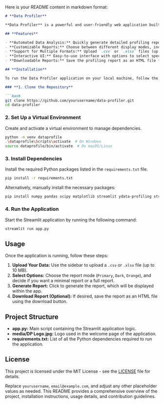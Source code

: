 Here is your README content in markdown format:

```markdown
# **Data Profiler**

**Data Profiler** is a powerful and user-friendly web application built with Streamlit that allows you to analyze and visualize your datasets with ease. Simply upload your data in `.csv` or `.xlsx` format, and generate comprehensive profiling reports that help you detect anomalies, patterns, and trends within your data.

## **Features**

- **Automated Data Analysis:** Quickly generate detailed profiling reports by uploading your dataset.
- **Customizable Reports:** Choose between different display modes, including `Primary`, `Dark`, and `Orange`.
- **Support for Multiple Formats:** Upload `.csv` or `.xlsx` files (up to 10 MB) for analysis.
- **Interactive UI:** Easy-to-use interface with options to select specific sheets for `.xlsx` files.
- **Downloadable Reports:** Save the profiling report as an HTML file for offline analysis.

## **Installation**

To run the Data Profiler application on your local machine, follow the steps below:

### **1. Clone the Repository**

```bash
git clone https://github.com/yourusername/data-profiler.git
cd data-profiler
```

### **2. Set Up a Virtual Environment**

Create and activate a virtual environment to manage dependencies.

```bash
python -m venv dataprofile
.\dataprofile\Scripts\activate  # On Windows
source dataprofile/bin/activate  # On macOS/Linux
```

### **3. Install Dependencies**

Install the required Python packages listed in the `requirements.txt` file.

```bash
pip install -r requirements.txt
```

Alternatively, manually install the necessary packages:

```bash
pip install numpy pandas scipy matplotlib streamlit ydata-profiling streamlit-pandas-profiling openpyxl xlrd
```

### **4. Run the Application**

Start the Streamlit application by running the following command:

```bash
streamlit run app.py
```

## **Usage**

Once the application is running, follow these steps:

1. **Upload Your Data:** Use the sidebar to upload a `.csv` or `.xlsx` file (up to 10 MB).
2. **Select Options:** Choose the report mode (`Primary`, `Dark`, `Orange`), and decide if you want a minimal report or a full report.
3. **Generate Report:** Click to generate the report, which will be displayed within the app.
4. **Download Report (Optional):** If desired, save the report as an HTML file using the download button.

## **Project Structure**

- **app.py:** Main script containing the Streamlit application logic.
- **media/DP Logo.jpg:** Logo used in the welcome page of the application.
- **requirements.txt:** List of all the Python dependencies required to run the application.

## **License**

This project is licensed under the MIT License - see the [LICENSE](LICENSE) file for details.



Replace `yourusername`, `email@example.com`, and adjust any other placeholder values as needed. This README provides a comprehensive overview of the project, installation instructions, usage details, and contribution guidelines.
